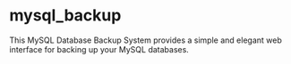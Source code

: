 # mysql_backup
This MySQL Database Backup System provides a simple and elegant web interface for backing up your MySQL databases. 
